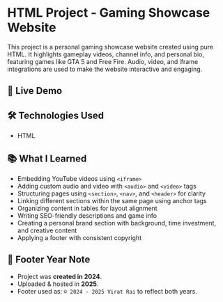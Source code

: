 # HTML Project - Gaming Showcase Website

This project is a personal gaming showcase website created using pure HTML. It highlights gameplay videos, channel info, and personal bio, featuring games like GTA 5 and Free Fire. Audio, video, and iframe integrations are used to make the website interactive and engaging.

## 🔗 Live Demo

## 🛠️ Technologies Used

- HTML

## 📚 What I Learned

- Embedding YouTube videos using `<iframe>`
- Adding custom audio and video with `<audio>` and `<video>` tags
- Structuring pages using `<section>`, `<nav>`, and `<header>` for clarity
- Linking different sections within the same page using anchor tags
- Organizing content in tables for layout alignment
- Writing SEO-friendly descriptions and game info
- Creating a personal brand section with background, time investment, and creative content
- Applying a footer with consistent copyright

## 📝 Footer Year Note

- Project was **created in 2024**.
- Uploaded & hosted in **2025**.
- Footer used as: `© 2024 - 2025 Virat Rai` to reflect both years.
